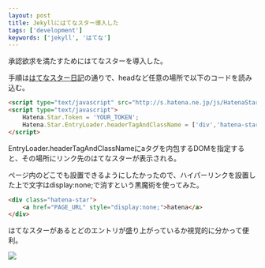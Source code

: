 ```yaml
---
layout: post
title: Jekyllにはてなスター導入した
tags: ['development']
keywords: ['jekyll', 'はてな']
---
```


承認欲求を満たすためにはてなスターを導入した。

<div class="hatena-star"><a href="{{ site.fullurl }}{{ page.url}}" style="display:none;">hatena</a></div>

手順は[はてなスター日記](http://d.hatena.ne.jp/hatenastar/20070707)の通りで、headなど任意の場所で以下のコードを読み込む。

```html
<script type="text/javascript" src="http://s.hatena.ne.jp/js/HatenaStar.js"></script>
<script type="text/javascript">
    Hatena.Star.Token = 'YOUR_TOKEN';
    Hatena.Star.EntryLoader.headerTagAndClassName = ['div','hatena-star'];
</script>
```

EntryLoader.headerTagAndClassNameにaタグを内包するDOMを指定すると、その場所にリンク先のはてなスターが表示される。

ページ内のどこでも設置できるようにしたかったので、ハイパーリンクを設置した上で文字はdisplay:none;で消すという黒魔術を使ってみた。

```html
<div class="hatena-star">
    <a href="PAGE_URL" style="display:none;">hatena</a>
</div>
```

はてなスターがあるとどのエントリが盛り上がっているか視覚的に分かって便利。

![ ](/img/blog_ss_hatena_star.png)
